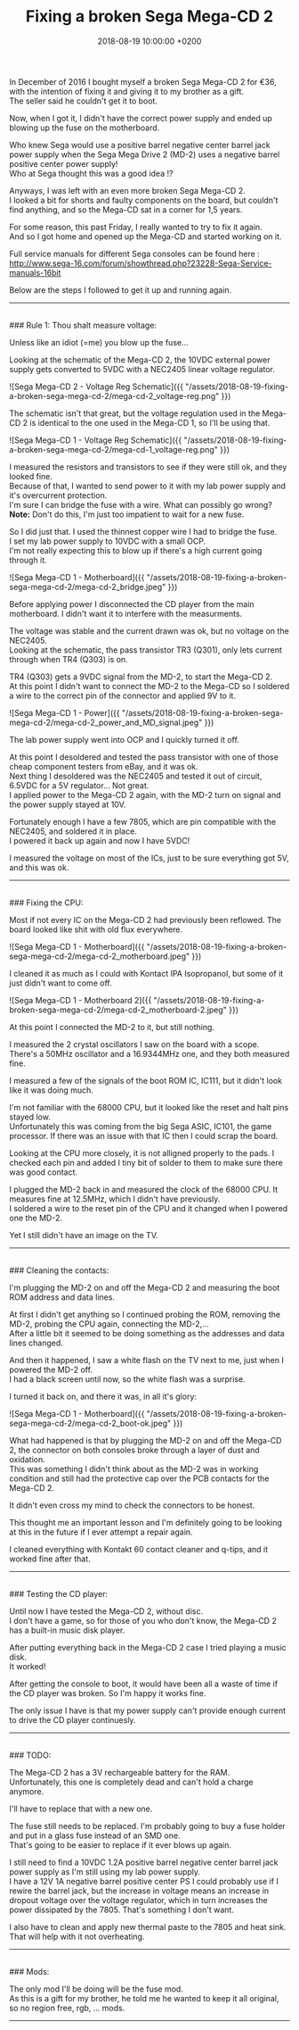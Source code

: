 ﻿---
layout: post
title:  "Fixing a broken Sega Mega-CD 2"
date:   2018-08-19 10:00:00 +0200
categories: [electronics, repair, Sega]
---
In December of 2016 I bought myself a broken Sega Mega-CD 2 for €36, with the intention of fixing it and giving it to my brother as a gift.<br/>
The seller said he couldn't get it to boot.

Now, when I got it, I didn't have the correct power supply and ended up blowing up the fuse on the motherboard.

Who knew Sega would use a positive barrel negative center barrel jack power supply when the Sega Mega Drive 2 (MD-2) uses a negative barrel positive center power supply!<br/>
Who at Sega thought this was a good idea !?


Anyways, I was left with an even more broken Sega Mega-CD 2.<br/>
I looked a bit for shorts and faulty components on the board, but couldn't find anything, and so the Mega-CD sat in a corner for 1,5 years.


For some reason, this past Friday, I really wanted to try to fix it again.<br/>
And so I got home and opened up the Mega-CD and started working on it.


Full service manuals for different Sega consoles can be found here : http://www.sega-16.com/forum/showthread.php?23228-Sega-Service-manuals-16bit


Below are the steps I followed to get it up and running again.

****************
<br/>
### Rule 1: Thou shalt measure voltage:

Unless like an idiot (=me) you blow up the fuse...

Looking at the schematic of the Mega-CD 2, the 10VDC external power supply gets converted to 5VDC with a NEC2405 linear voltage regulator.

![Sega Mega-CD 2 - Voltage Reg Schematic]({{ "/assets/2018-08-19-fixing-a-broken-sega-mega-cd-2/mega-cd-2_voltage-reg.png" }})

The schematic isn't that great, but the voltage regulation used in the Mega-CD 2 is identical to the one used in the Mega-CD 1, so I'll be using that.

![Sega Mega-CD 1 - Voltage Reg Schematic]({{ "/assets/2018-08-19-fixing-a-broken-sega-mega-cd-2/mega-cd-1_voltage-reg.png" }})

I measured the resistors and transistors to see if they were still ok, and they looked fine.<br/>
Because of that, I wanted to send power to it with my lab power supply and it's overcurrent protection.<br/>
I'm sure I can bridge the fuse with a wire. What can possibly go wrong? <br/>
<b>Note:</b> Don't do this, I'm just too impatient to wait for a new fuse.

So I did just that. I used the thinnest copper wire I had to bridge the fuse.<br/>
I set my lab power supply to 10VDC with a small OCP.<br/>
I'm not really expecting this to blow up if there's a high current going through it.

![Sega Mega-CD 1 - Motherboard]({{ "/assets/2018-08-19-fixing-a-broken-sega-mega-cd-2/mega-cd-2_bridge.jpeg" }})

Before applying power I disconnected the CD player from the main motherboard. I didn't want it to interfere with the measurments.

The voltage was stable and the current drawn was ok, but no voltage on the NEC2405.<br/>
Looking at the schematic, the pass transistor TR3 (Q301), only lets current through when TR4 (Q303) is on.

TR4 (Q303) gets a 9VDC signal from the MD-2, to start the Mega-CD 2.<br/>
At this point I didn't want to connect the MD-2 to the Mega-CD so I soldered a wire to the correct pin of the connector and applied 9V to it.

![Sega Mega-CD 1 - Power]({{ "/assets/2018-08-19-fixing-a-broken-sega-mega-cd-2/mega-cd-2_power_and_MD_signal.jpeg" }})

The lab power supply went into OCP and I quickly turned it off.

At this point I desoldered and tested the pass transistor with one of those cheap component testers from eBay, and it was ok.<br/>
Next thing I desoldered was the NEC2405 and tested it out of circuit, 6.5VDC for a 5V regulator... Not great.<br/>
I applied power to the Mega-CD 2 again, with the MD-2 turn on signal and the power supply stayed at 10V.<br/>

Fortunately enough I have a few 7805, which are pin compatible with the NEC2405, and soldered it in place.<br/>
I powered it back up again and now I have 5VDC!

I measured the voltage on most of the ICs, just to be sure everything got 5V, and this was ok.

***************************
<br/>
### Fixing the CPU:

Most if not every IC on the Mega-CD 2 had previously been reflowed. The board looked like shit with old flux everywhere.

![Sega Mega-CD 1 - Motherboard]({{ "/assets/2018-08-19-fixing-a-broken-sega-mega-cd-2/mega-cd-2_motherboard.jpeg" }})

I cleaned it as much as I could with Kontact IPA Isopropanol, but some of it just didn't want to come off.

![Sega Mega-CD 1 - Motherboard 2]({{ "/assets/2018-08-19-fixing-a-broken-sega-mega-cd-2/mega-cd-2_motherboard-2.jpeg" }})

At this point I connected the MD-2 to it, but still nothing.

I measured the 2 crystal oscillators I saw on the board with a scope.<br/>
There's a 50MHz oscillator and a 16.9344MHz one, and they both measured fine.

I measured a few of the signals of the boot ROM IC, IC111, but it didn't look like it was doing much.

I'm not familiar with the 68000 CPU, but it looked like the reset and halt pins stayed low.<br/>
Unfortunately this was coming from the big Sega ASIC, IC101, the game processor. If there was an issue with that IC then I could scrap the board.

Looking at the CPU more closely, it is not alligned properly to the pads. I checked each pin and added I tiny bit of solder to them to make sure there was good contact.

I plugged the MD-2 back in and measured the clock of the 68000 CPU. It measures fine at 12.5MHz, which I didn't have previously.<br/>
I soldered a wire to the reset pin of the CPU and it changed when I powered one the MD-2.

Yet I still didn't have an image on the TV.

***************************
<br/>
### Cleaning the contacts:

I'm plugging the MD-2 on and off the Mega-CD 2 and measuring the boot ROM address and data lines.

At first I didn't get anything so I continued probing the ROM, removing the MD-2, probing the CPU again, connecting the MD-2,...<br/>
After a little bit it seemed to be doing something as the addresses and data lines changed.

And then it happened, I saw a white flash on the TV next to me, just when I powered the MD-2 off.<br/>
I had a black screen until now, so the white flash was a surprise.

I turned it back on, and there it was, in all it's glory:

![Sega Mega-CD 1 - Motherboard]({{ "/assets/2018-08-19-fixing-a-broken-sega-mega-cd-2/mega-cd-2_boot-ok.jpeg" }})

What had happened is that by plugging the MD-2 on and off the Mega-CD 2, the connector on both consoles broke through a layer of dust and oxidation.<br/>
This was something I didn't think about as the MD-2 was in working condition and still had the protective cap over the PCB contacts for the Mega-CD 2.

It didn't even cross my mind to check the connectors to be honest.

This thought me an important lesson and I'm definitely going to be looking at this in the future if I ever attempt a repair again.

I cleaned everything with Kontakt 60 contact cleaner and q-tips, and it worked fine after that.<br/>

******************************
<br/>
### Testing the CD player:

Until now I have tested the Mega-CD 2, without disc.<br/>
I don't have a game, so for those of you who don't know, the Mega-CD 2 has a built-in music disk player.<br/>

After putting everything back in the Mega-CD 2 case I tried playing a music disk.<br/>
It worked!

After getting the console to boot, it would have been all a waste of time if the CD player was broken. So I'm happy it works fine.

The only issue I have is that my power supply can't provide enough current to drive the CD player continuesly.

*****************************
<br/>
### TODO:

The Mega-CD 2 has a 3V rechargeable battery for the RAM.<br/>
Unfortunately, this one is completely dead and can't hold a charge anymore.

I'll have to replace that with a new one.


The fuse still needs to be replaced. I'm probably going to buy a fuse holder and put in a glass fuse instead of an SMD one.<br/>
That's going to be easier to replace if it ever blows up again.

I still need to find a 10VDC 1.2A positive barrel negative center barrel jack power supply as I'm still using my lab power supply.<br/>
I have a 12V 1A negative barrel positive center PS I could probably use if I rewire the barrel jack, but the increase in voltage means an increase in dropout voltage over the voltage regulator, which in turn increases the power dissipated by the 7805. That's something I don't want.

I also have to clean and apply new thermal paste to the 7805 and heat sink. That will help with it not overheating.

******************************
<br/>
### Mods:

The only mod I'll be doing will be the fuse mod.<br/>
As this is a gift for my brother, he told me he wanted to keep it all original, so no region free, rgb, ... mods.

******************************